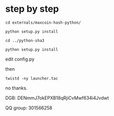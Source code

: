 
#  step by step

	cd externals/maxcoin-hash-python/

	python setup.py install

	cd ../python-sha3

	python setup.py install

edit config.py


then 


	twistd -ny launcher.tac



no thanks.

DGB: DENmmJ7okEPXB18qRjiCvMwf634i4Jvdwt

QQ group: 301566258
